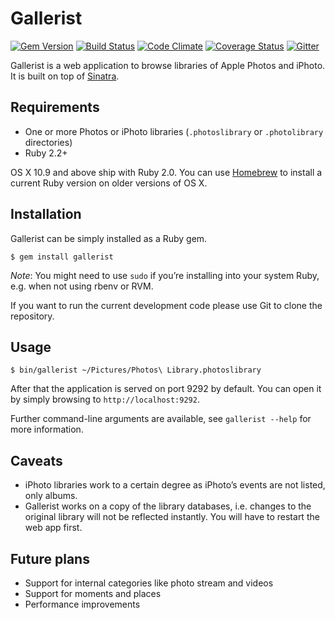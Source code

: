 Gallerist
=========

[![Gem Version](https://badge.fury.io/rb/gallerist.svg)](http://badge.fury.io/rb/gallerist)
[![Build Status](https://travis-ci.org/koraktor/gallerist.svg)](https://travis-ci.org/koraktor/gallerist)
[![Code Climate](https://codeclimate.com/github/koraktor/gallerist/badges/gpa.svg)](https://codeclimate.com/github/koraktor/gallerist)
[![Coverage Status](https://coveralls.io/repos/koraktor/gallerist/badge.svg?branch=master&service=github)](https://coveralls.io/github/koraktor/gallerist?branch=master)
[![Gitter](https://img.shields.io/badge/Gitter-join%20chat-brightgreen.svg)](https://gitter.im/koraktor/gallerist)

Gallerist is a web application to browse libraries of Apple Photos and iPhoto.
It is built on top of [Sinatra][sinatra].

## Requirements

 * One or more Photos or iPhoto libraries (`.photoslibrary` or `.photolibrary`
   directories)
 * Ruby 2.2+

OS X 10.9 and above ship with Ruby 2.0. You can use [Homebrew][brew] to install
a current Ruby version on older versions of OS X.

## Installation

Gallerist can be simply installed as a Ruby gem.

```shell
$ gem install gallerist
```

*Note*: You might need to use `sudo` if you’re installing into your system
Ruby, e.g. when not using rbenv or RVM.

If you want to run the current development code please use Git to clone the
repository.

## Usage

```shell
$ bin/gallerist ~/Pictures/Photos\ Library.photoslibrary
```

After that the application is served on port 9292 by default. You can open it
by simply browsing to `http://localhost:9292`.

Further command-line arguments are available, see `gallerist --help` for more
information.

## Caveats

 * iPhoto libraries work to a certain degree as iPhoto’s events are not
   listed, only albums.
 * Gallerist works on a copy of the library databases, i.e. changes to the
   original library will not be reflected instantly. You will have to restart
   the web app first.

## Future plans

 * Support for internal categories like photo stream and videos
 * Support for moments and places
 * Performance improvements

 [brew]: http://brew.sh
 [sinatra]: http://www.sinatrarb.com
